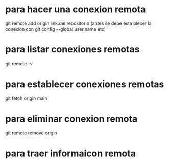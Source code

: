 
# para hacer una conexion remota

git remote add origin link.del.repositorio
(antes se debe esta blecer la conexion con git config --global user.name etc)

# para listar conexiones remotas

git remote -v

# para establecer conexiones remotas 

git fetch origin main

# para eliminar conexion remota
git remote remove origin 

# para traer informaicon remota 

